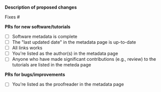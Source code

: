 **Description of proposed changes**

<!-- Please describe changes proposed and **why** you made them -->

<!-- If fixing an issue, put the issue number after the # below (no spaces). -->

Fixes #

**PRs for new software/tutorials**

- [ ] Software metadata is complete
- [ ] The "last updated date" in the metadata page is up-to-date
- [ ] All links works
- [ ] You're listed as the author(s) in the metadata page
- [ ] Anyone who have made significant contributions (e.g., review) to
      the tutorials are listed in the meteda page

**PRs for bugs/improvements**

- [ ] You're listed as the proofreader in the metadata page
